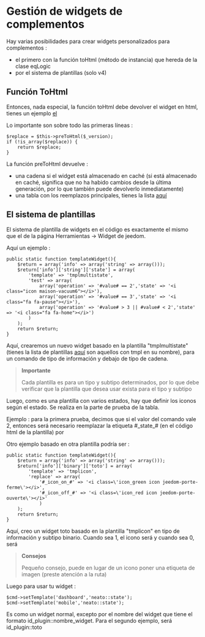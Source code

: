 # Gestión de widgets de complementos

Hay varias posibilidades para crear widgets personalizados para complementos :

- el primero con la función toHtml (método de instancia) que hereda de la clase eqLogic
- por el sistema de plantillas (solo v4)

## Función ToHtml

Entonces, nada especial, la función toHtml debe devolver el widget en html, tienes un ejemplo [el](https://github.com/jeedom/plugin-weather/blob/beta/core/class/weather.class.php#L647)

Lo importante son sobre todo las primeras líneas :

````
$replace = $this->preToHtml($_version);
if (!is_array($replace)) {
	return $replace;
}
````

La función preToHtml devuelve :

- una cadena si el widget está almacenado en caché (si está almacenado en caché, significa que no ha habido cambios desde la última generación, por lo que también puede devolverlo inmediatamente)
- una tabla con los reemplazos principales, tienes la lista [aquí](https://github.com/jeedom/core/blob/alpha/core/class/eqLogic.class.php#L663)

## El sistema de plantillas

El sistema de plantilla de widgets en el código es exactamente el mismo que el de la página Herramientas -> Widget de jeedom.

Aquí un ejemplo :

````
public static function templateWidget(){
	$return = array('info' => array('string' => array()));
	$return['info']['string']['state'] = array(
		'template' => 'tmplmultistate',
		'test' => array(
			array('operation' => '#value# == 2','state' => '<i class="icon maison-vacuum6"></i>'),
			array('operation' => '#value# == 3','state' => '<i class="fa fa-pause"></i>'),
			array('operation' => '#value# > 3 || #value# < 2','state' => '<i class="fa fa-home"></i>')
		)
	);
	return $return;
}
````

Aquí, crearemos un nuevo widget basado en la plantilla "tmplmultistate" (tienes la lista de plantillas [aquí](https://github.com/jeedom/core/tree/alpha/core/template/dashboard) son aquellos con tmpl en su nombre), para un comando de tipo de información y debajo de tipo de cadena.

> **Importante**
>
> Cada plantilla es para un tipo y subtipo determinados, por lo que debe verificar que la plantilla que desea usar exista para el tipo y subtipo

Luego, como es una plantilla con varios estados, hay que definir los iconos según el estado. Se realiza en la parte de prueba de la tabla.

Ejemplo : para la primera prueba, decimos que si el valor del comando vale 2, entonces será necesario reemplazar la etiqueta #\_state_# (en el código html de la plantilla) por </i>

Otro ejemplo basado en otra plantilla podría ser :

````
public static function templateWidget(){
	$return = array('info' => array('string' => array()));
	$return['info']['binary']['toto'] = array(
		'template' => 'tmplicon',
		'replace' => array(
			'#_icon_on_#' => '<i class=\'icon_green icon jeedom-porte-ferme\'></i>',
			'#_icon_off_#' => '<i class=\'icon_red icon jeedom-porte-ouverte\'></i>'
			)
	);
	return $return;
}
````

Aquí, creo un widget toto basado en la plantilla "tmplicon" en tipo de información y subtipo binario. Cuando sea 1, el icono será <i class='icon_green icon jeedom-porte-ferme'></i> y cuando sea 0, será </i>

>**Consejos**
>
> Pequeño consejo, puede en lugar de un icono poner una etiqueta de imagen (preste atención a la ruta)

Luego para usar tu widget :

````
$cmd->setTemplate('dashboard','neato::state');
$cmd->setTemplate('mobile','neato::state');
````

Es como un widget normal, excepto por el nombre del widget que tiene el formato id_plugin::nombre_widget. Para el segundo ejemplo, será id_plugin::toto



